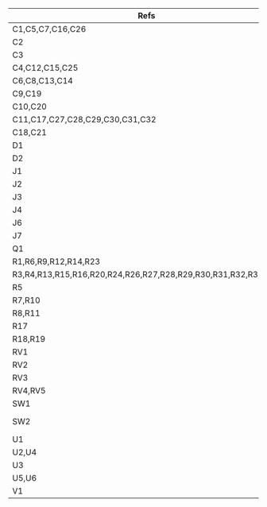 | Refs                                                          | Value            | Footprint           | Qty | DNP |
| ------------------------------------------------------------- | ---------------- | ------------------- | --- | --- |
| C1,C5,C7,C16,C26                                              | 10nF             |                     |   5 |     |
| C2                                                            | 2.2uF            |                     |   1 |     |
| C3                                                            | 1nF              |                     |   1 |     |
| C4,C12,C15,C25                                                | 10uF             |                     |   4 |     |
| C6,C8,C13,C14                                                 | 100nF            |                     |   4 |     |
| C9,C19                                                        | 100uF            |                     |   2 |     |
| C10,C20                                                       | 220uF            |                     |   2 |     |
| C11,C17,C27,C28,C29,C30,C31,C32                               | 1uF              |                     |   8 |     |
| C18,C21                                                       | 47nF             |                     |   2 |     |
| D1                                                            | LED blue         |                     |   1 |     |
| D2                                                            | LED amber        |                     |   1 |     |
| J1                                                            | HI Input         |                     |   1 |     |
| J2                                                            | Speaker 8Ω       |                     |   1 |     |
| J3                                                            | Headphones       |                     |   1 |     |
| J4                                                            | LO Input         |                     |   1 |     |
| J6                                                            | FX Send          |                     |   1 |     |
| J7                                                            | FX Return        |                     |   1 |     |
| Q1                                                            | S8050            |                     |   1 |     |
| R1,R6,R9,R12,R14,R23                                          | 1M               |                     |   6 |     |
| R3,R4,R13,R15,R16,R20,R24,R26,R27,R28,R29,R30,R31,R32,R33,R34 | 10K              |                     |  16 |     |
| R5                                                            | 47K              |                     |   1 |     |
| R7,R10                                                        | 100              |                     |   2 |     |
| R8,R11                                                        | 220K             |                     |   2 |     |
| R17                                                           | 4K7              |                     |   1 |     |
| R18,R19                                                       | 10               |                     |   2 |     |
| RV1                                                           | 500K log         |                     |   1 |     |
| RV2                                                           | 50K log          |                     |   1 |     |
| RV3                                                           | 100K             |                     |   1 |     |
| RV4,RV5                                                       | 10k              |                     |   2 |     |
| SW1                                                           | PWR              |                     |   1 |     |
| SW2                                                           | FX Enable/Bypass |                     |   1 |     |
| U1                                                            | TL074            |                     |   1 |     |
| U2,U4                                                         | LM386            |                     |   2 |     |
| U3                                                            | ~                |                     |   1 |     |
| U5,U6                                                         | NE5532           |                     |   2 |     |
| V1                                                            | 12AX7            | Valve:Valve_Noval_P |   1 |     |
